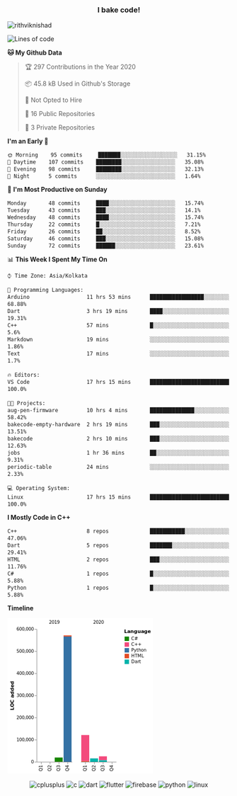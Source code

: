 <h3 align="center">I bake code!</h3>

<p align="left"> <img src="https://komarev.com/ghpvc/?username=rithviknishad" alt="rithviknishad" /> </p>

<!--START_SECTION:waka-->
![Lines of code](https://img.shields.io/badge/From%20Hello%20World%20I%27ve%20Written-23.2%20million%20lines%20of%20code-blue)

**🐱 My Github Data** 

> 🏆 297 Contributions in the Year 2020
 > 
> 📦 45.8 kB Used in Github's Storage 
 > 
> 🚫 Not Opted to Hire
 > 
> 📜 16 Public Repositories
 > 
> 🔑 3 Private Repositories 

**I'm an Early 🐤** 

```text
🌞 Morning    95 commits     ███████░░░░░░░░░░░░░░░░░░   31.15% 
🌆 Daytime    107 commits    ████████░░░░░░░░░░░░░░░░░   35.08% 
🌃 Evening    98 commits     ████████░░░░░░░░░░░░░░░░░   32.13% 
🌙 Night      5 commits      ░░░░░░░░░░░░░░░░░░░░░░░░░   1.64%

```
📅 **I'm Most Productive on Sunday** 

```text
Monday       48 commits     ████░░░░░░░░░░░░░░░░░░░░░   15.74% 
Tuesday      43 commits     ███░░░░░░░░░░░░░░░░░░░░░░   14.1% 
Wednesday    48 commits     ████░░░░░░░░░░░░░░░░░░░░░   15.74% 
Thursday     22 commits     █░░░░░░░░░░░░░░░░░░░░░░░░   7.21% 
Friday       26 commits     ██░░░░░░░░░░░░░░░░░░░░░░░   8.52% 
Saturday     46 commits     ███░░░░░░░░░░░░░░░░░░░░░░   15.08% 
Sunday       72 commits     ██████░░░░░░░░░░░░░░░░░░░   23.61%

```


📊 **This Week I Spent My Time On** 

```text
⌚︎ Time Zone: Asia/Kolkata

💬 Programming Languages: 
Arduino                  11 hrs 53 mins      █████████████████░░░░░░░░   68.88% 
Dart                     3 hrs 19 mins       ████░░░░░░░░░░░░░░░░░░░░░   19.31% 
C++                      57 mins             █░░░░░░░░░░░░░░░░░░░░░░░░   5.6% 
Markdown                 19 mins             ░░░░░░░░░░░░░░░░░░░░░░░░░   1.86% 
Text                     17 mins             ░░░░░░░░░░░░░░░░░░░░░░░░░   1.7%

🔥 Editors: 
VS Code                  17 hrs 15 mins      █████████████████████████   100.0%

🐱‍💻 Projects: 
aug-pen-firmware         10 hrs 4 mins       ██████████████░░░░░░░░░░░   58.42% 
bakecode-empty-hardware  2 hrs 19 mins       ███░░░░░░░░░░░░░░░░░░░░░░   13.51% 
bakecode                 2 hrs 10 mins       ███░░░░░░░░░░░░░░░░░░░░░░   12.63% 
jobs                     1 hr 36 mins        ██░░░░░░░░░░░░░░░░░░░░░░░   9.31% 
periodic-table           24 mins             ░░░░░░░░░░░░░░░░░░░░░░░░░   2.33%

💻 Operating System: 
Linux                    17 hrs 15 mins      █████████████████████████   100.0%

```

**I Mostly Code in C++** 

```text
C++                      8 repos             ███████████░░░░░░░░░░░░░░   47.06% 
Dart                     5 repos             ███████░░░░░░░░░░░░░░░░░░   29.41% 
HTML                     2 repos             ███░░░░░░░░░░░░░░░░░░░░░░   11.76% 
C#                       1 repos             █░░░░░░░░░░░░░░░░░░░░░░░░   5.88% 
Python                   1 repos             █░░░░░░░░░░░░░░░░░░░░░░░░   5.88%

```


**Timeline**

![Chart not found](https://github.com/rithviknishad/rithviknishad/blob/master/charts/bar_graph.png) 


<!--END_SECTION:waka-->

<p align="center">
  <img src="https://devicons.github.io/devicon/devicon.git/icons/cplusplus/cplusplus-original.svg" alt="cplusplus" width="30" height="30"/>
  <img src="https://devicons.github.io/devicon/devicon.git/icons/c/c-original.svg" alt="c" width="30" height="30"/>
  <img src="https://www.vectorlogo.zone/logos/dartlang/dartlang-icon.svg" alt="dart" width="30" height="30"/>
  <img src="https://www.vectorlogo.zone/logos/flutterio/flutterio-icon.svg" alt="flutter" width="30" height="30"/> 
  <img src="https://www.vectorlogo.zone/logos/firebase/firebase-icon.svg" alt="firebase" width="30" height="30"/> 
  <img src="https://devicons.github.io/devicon/devicon.git/icons/python/python-original.svg" alt="python" width="30" height="30"/> 
  <img src="https://devicons.github.io/devicon/devicon.git/icons/linux/linux-original.svg" alt="linux" width="30" height="30"/> 
</p>
